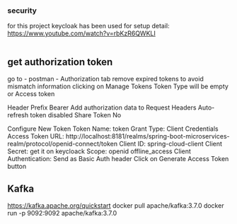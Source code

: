 ### security
for this project keycloak has been used
for setup detail: https://www.youtube.com/watch?v=rbKzR6QWKLI
```docker run -p 8181:8080 -e KEYCLOAK_ADMIN=admin -e KEYCLOAK_ADMIN_PASSWORD=admin quay.io/keycloak/keycloak:23.0.6 start-dev
```

## get authorization token
go to - postman - Authorization tab
remove expired tokens to avoid mismatch information clicking on Manage Tokens
Token Type will be empty or Access token

Header Prefix Bearer
Add authorization data to Request Headers
Auto-refresh token disabled
Share Token No

Configure New Token
Token Name: token
Grant Type: Client Credentials
Access Token URL: http://localhost:8181/realms/spring-boot-microservices-realm/protocol/openid-connect/token
Client ID: spring-cloud-client
Client Secret: get it on keycloack
Scope: openid offline_access
Client Authentication: Send as Basic Auth header
Click on Generate Access Token button

## Kafka
https://kafka.apache.org/quickstart
docker pull apache/kafka:3.7.0
docker run -p 9092:9092 apache/kafka:3.7.0